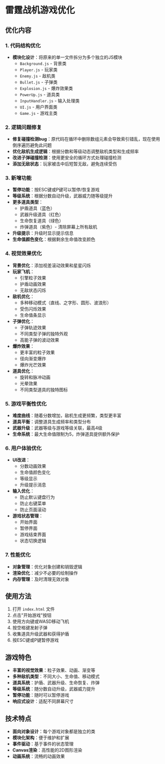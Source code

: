 # 雷霆战机游戏优化

## 优化内容

### 1. 代码结构优化
- **模块化设计**：将原来的单一文件拆分为多个独立的JS模块
  - `Background.js` - 背景类
  - `Player.js` - 玩家类
  - `Enemy.js` - 敌机类
  - `Bullet.js` - 子弹类
  - `Explosion.js` - 爆炸效果类
  - `PowerUp.js` - 道具类
  - `InputHandler.js` - 输入处理类
  - `UI.js` - 用户界面类
  - `Game.js` - 游戏主类

### 2. 逻辑问题修复
- **修复碰撞检测bug**：原代码在循环中删除数组元素会导致索引错乱，现在使用倒序遍历避免此问题
- **优化敌机生成逻辑**：根据分数和等级动态调整敌机类型和生成频率
- **改进子弹碰撞检测**：使用更安全的循环方式处理碰撞检测
- **添加无敌状态**：玩家被击中后短暂无敌，避免连续受伤

### 3. 新增功能
- **暂停功能**：按ESC键或P键可以暂停/恢复游戏
- **等级系统**：根据分数自动升级，武器威力随等级提升
- **更多道具类型**：
  - 护盾道具（蓝色）
  - 武器升级道具（红色）
  - 生命恢复道具（绿色）
  - 炸弹道具（紫色）- 清除屏幕上所有敌机
- **升级提示**：升级时显示提示信息
- **生命值颜色变化**：根据剩余生命值改变颜色

### 4. 视觉效果优化
- **背景优化**：添加视差滚动效果和星星闪烁
- **玩家飞机**：
  - 引擎粒子效果
  - 护盾动画效果
  - 无敌状态闪烁
- **敌机优化**：
  - 多种移动模式（直线、之字形、圆形、波浪形）
  - 受伤闪烁效果
  - 生命值条显示
- **子弹优化**：
  - 子弹轨迹效果
  - 不同类型子弹的独特外观
  - 高能子弹的波动效果
- **爆炸效果**：
  - 更丰富的粒子效果
  - 径向渐变爆炸
  - 爆炸光芒效果
- **道具优化**：
  - 旋转和脉冲动画
  - 光晕效果
  - 不同类型道具的独特图标

### 5. 游戏平衡性优化
- **难度曲线**：随着分数增加，敌机生成更频繁，类型更丰富
- **道具平衡**：调整道具生成频率和类型分布
- **武器升级**：武器等级与游戏等级关联，最高4级
- **生命系统**：最大生命值限制为5，炸弹道具提供额外保护

### 6. 用户体验优化
- **UI改进**：
  - 分数动画效果
  - 生命值颜色变化
  - 等级显示
  - 升级提示消息
- **输入优化**：
  - 防止默认键盘行为
  - 防止右键菜单
  - 防止页面滚动
- **游戏状态管理**：
  - 开始界面
  - 暂停界面
  - 游戏结束界面
  - 状态切换逻辑

### 7. 性能优化
- **对象管理**：优化对象创建和销毁逻辑
- **渲染优化**：减少不必要的绘制操作
- **内存管理**：及时清理无效对象

## 使用方法

1. 打开 `index.html` 文件
2. 点击"开始游戏"按钮
3. 使用方向键或WASD移动飞机
4. 按空格键发射子弹
5. 收集道具升级武器和获得护盾
6. 按ESC键或P键暂停游戏

## 游戏特色

- **丰富的视觉效果**：粒子效果、动画、渐变等
- **多种敌机类型**：不同大小、生命值、移动模式
- **道具系统**：护盾、武器升级、生命恢复、炸弹
- **等级系统**：随分数自动升级，武器威力提升
- **暂停功能**：随时可以暂停游戏
- **响应式设计**：适配不同屏幕尺寸

## 技术特点

- **面向对象设计**：每个游戏对象都是独立的类
- **模块化架构**：便于维护和扩展
- **事件驱动**：基于事件的状态管理
- **Canvas渲染**：高性能的2D图形渲染
- **动画系统**：流畅的动画效果 